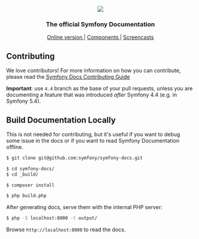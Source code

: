 <p align="center"><a href="https://symfony.com" target="_blank">
  <img src="https://symfony.com/logos/symfony_black_02.svg">
</a></p>

<h3 align="center">
  The official Symfony Documentation
</h3>

<p align="center">
  <a href="https://symfony.com/doc/current/index.html">
    Online version
  </a>
  <span> | </span>
  <a href="https://symfony.com/components">
    Components
  </a>
  <span> | </span>
  <a href="https://symfonycasts.com">
    Screencasts
  </a>
</p>

Contributing
------------

We love contributors! For more information on how you can contribute, please read
the [Symfony Docs Contributing Guide](https://symfony.com/doc/current/contributing/documentation/overview.html)

**Important**: use `4.4` branch as the base of your pull requests, unless you are
documenting a feature that was introduced *after* Symfony 4.4 (e.g. in Symfony 5.4).

Build Documentation Locally
---------------------------

This is not needed for contributing, but it's useful if you want to debug some
issue in the docs or if you want to read Symfony Documentation offline.

```bash
$ git clone git@github.com:symfony/symfony-docs.git

$ cd symfony-docs/
$ cd _build/

$ composer install

$ php build.php
```

After generating docs, serve them with the internal PHP server:

```bash
$ php -S localhost:8000 -t output/
```

Browse `http://localhost:8000` to read the docs.
